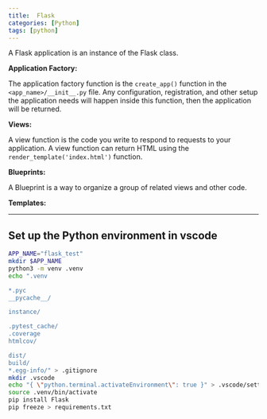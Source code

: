 ```yaml
---
title:  Flask
categories: [Python]
tags: [python]
---
```


A Flask application is an instance of the Flask class.

**Application Factory:**

The application factory function is the `create_app()` function in the `<app_name>/__init__.py` file.  Any configuration, registration, and other setup the application needs will happen inside this function, then the application will be returned.

**Views:**

A view function is the code you write to respond to requests to your application.  A view function can return HTML using the `render_template('index.html')` function.

**Blueprints:**

A Blueprint is a way to organize a group of related views and other code.

**Templates:**

---

## Set up the Python environment in vscode

```sh
APP_NAME="flask_test"
mkdir $APP_NAME
python3 -m venv .venv
echo ".venv

*.pyc
__pycache__/

instance/

.pytest_cache/
.coverage
htmlcov/

dist/
build/
*.egg-info/" > .gitignore
mkdir .vscode
echo "{ \"python.terminal.activateEnvironment\": true }" > .vscode/settings.json
source .venv/bin/activate
pip install Flask
pip freeze > requirements.txt
```
